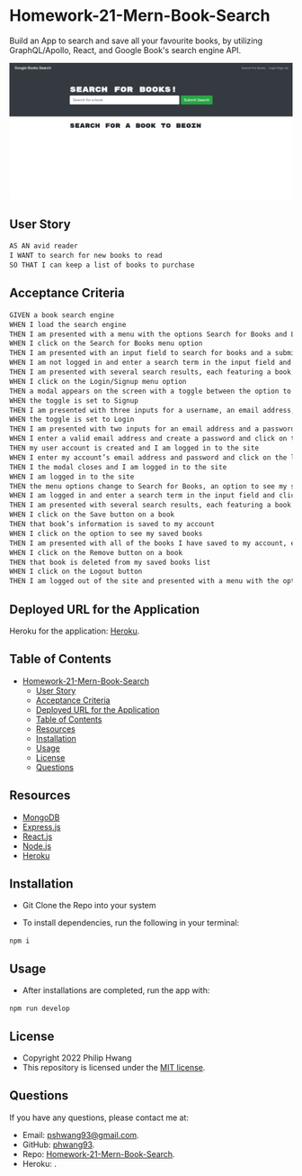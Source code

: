 # Homework-21-Mern-Book-Search

Build an App to search and save all your favourite books, by  utilizing GraphQL/Apollo, React, and Google Book's search engine API.

<p align = "center">
<img alt="preview" src="/client/public/Demo.png">
</p>

## User Story

```md
AS AN avid reader
I WANT to search for new books to read
SO THAT I can keep a list of books to purchase
```

## Acceptance Criteria

```md
GIVEN a book search engine
WHEN I load the search engine
THEN I am presented with a menu with the options Search for Books and Login/Signup and an input field to search for books and a submit button
WHEN I click on the Search for Books menu option
THEN I am presented with an input field to search for books and a submit button
WHEN I am not logged in and enter a search term in the input field and click the submit button
THEN I am presented with several search results, each featuring a book’s title, author, description, image, and a link to that book on the Google Books site
WHEN I click on the Login/Signup menu option
THEN a modal appears on the screen with a toggle between the option to log in or sign up
WHEN the toggle is set to Signup
THEN I am presented with three inputs for a username, an email address, and a password, and a signup button
WHEN the toggle is set to Login
THEN I am presented with two inputs for an email address and a password and login button
WHEN I enter a valid email address and create a password and click on the signup button
THEN my user account is created and I am logged in to the site
WHEN I enter my account’s email address and password and click on the login button
THEN I the modal closes and I am logged in to the site
WHEN I am logged in to the site
THEN the menu options change to Search for Books, an option to see my saved books, and Logout
WHEN I am logged in and enter a search term in the input field and click the submit button
THEN I am presented with several search results, each featuring a book’s title, author, description, image, and a link to that book on the Google Books site and a button to save a book to my account
WHEN I click on the Save button on a book
THEN that book’s information is saved to my account
WHEN I click on the option to see my saved books
THEN I am presented with all of the books I have saved to my account, each featuring the book’s title, author, description, image, and a link to that book on the Google Books site and a button to remove a book from my account
WHEN I click on the Remove button on a book
THEN that book is deleted from my saved books list
WHEN I click on the Logout button
THEN I am logged out of the site and presented with a menu with the options Search for Books and Login/Signup and an input field to search for books and a submit button  
```
## Deployed URL for the Application 

Heroku for the application: [Heroku](https://jate-app-ph.herokuapp.com).
## Table of Contents

- [Homework-21-Mern-Book-Search](#homework-21-mern-book-search)
  - [User Story](#user-story)
  - [Acceptance Criteria](#acceptance-criteria)
  - [Deployed URL for the Application](#deployed-url-for-the-application)
  - [Table of Contents](#table-of-contents)
  - [Resources](#resources)
  - [Installation](#installation)
  - [Usage](#usage)
  - [License](#license)
  - [Questions](#questions)

## Resources

* [MongoDB](https://nodejs.org/)
* [Express.js](https://expressjs.com/)
* [React.js](https://expressjs.com/)
* [Node.js](https://nodejs.org/)
* [Heroku](https://heroku.com)
## Installation

* Git Clone the Repo into your system

* To install dependencies, run the following in your terminal:
  
`npm i`
## Usage

* After installations are completed, run the app with: 
  
`npm run develop`

## License

* Copyright 2022 Philip Hwang
* This repository is licensed under the [MIT license](./LICENSE).

## Questions

If you have any questions, please contact me at: 
* Email: [pshwang93@gmail.com](mailto:pshwang93@gmail.com). 
* GitHub: [phwang93](https://github.com/phwang93).
* Repo: [Homework-21-Mern-Book-Search](https://github.com/phwang93/Homework-21-Mern-Book-Search).
* Heroku: [](https://jate-app-ph.herokuapp.com).